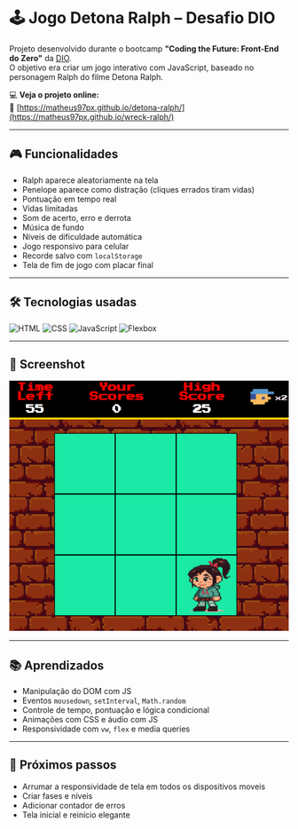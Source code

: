 # 🕹️ Jogo Detona Ralph – Desafio DIO

Projeto desenvolvido durante o bootcamp **"Coding the Future: Front-End do Zero"** da [DIO](https://web.dio.me/).  
O objetivo era criar um jogo interativo com JavaScript, baseado no personagem Ralph do filme Detona Ralph.

💻 **Veja o projeto online:**  
🔗 [https://matheus97px.github.io/detona-ralph/](https://matheus97px.github.io/wreck-ralph/)

---

## 🎮 Funcionalidades

- Ralph aparece aleatoriamente na tela
- Penelope aparece como distração (cliques errados tiram vidas)
- Pontuação em tempo real
- Vidas limitadas
- Som de acerto, erro e derrota
- Música de fundo
- Níveis de dificuldade automática
- Jogo responsivo para celular
- Recorde salvo com `localStorage`
- Tela de fim de jogo com placar final

---

## 🛠️ Tecnologias usadas

![HTML](https://img.shields.io/badge/-HTML5-E34F26?style=for-the-badge&logo=html5&logoColor=fff)
![CSS](https://img.shields.io/badge/-CSS3-1572B6?style=for-the-badge&logo=css3&logoColor=fff)
![JavaScript](https://img.shields.io/badge/-JavaScript-F7DF1E?style=for-the-badge&logo=javascript&logoColor=000)
![Flexbox](https://img.shields.io/badge/-Flexbox-000?style=for-the-badge&logo=css3&logoColor=white)

---

## 📸 Screenshot

![detona-ralph-preview](./images/screenshot.png) 

---

## 📚 Aprendizados

- Manipulação do DOM com JS
- Eventos `mousedown`, `setInterval`, `Math.random`
- Controle de tempo, pontuação e lógica condicional
- Animações com CSS e áudio com JS
- Responsividade com `vw`, `flex` e media queries

---

## 🚀 Próximos passos

- Arrumar a responsividade de tela em todos os dispositivos moveis
- Criar fases e níveis
- Adicionar contador de erros
- Tela inicial e reinício elegante
